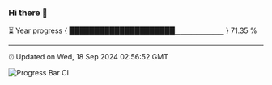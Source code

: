 ### Hi there 👋

⏳ Year progress { █████████████████████▁▁▁▁▁▁▁▁▁ } 71.35 %

---

⏰ Updated on Wed, 18 Sep 2024 02:56:52 GMT

![Progress Bar CI](https://github.com/IshwaranRudhara/GIT-ACTION/workflows/Progress%20Bar%20CI/badge.svg)

